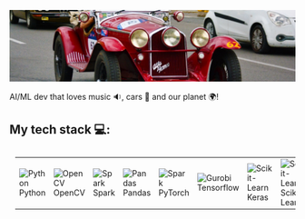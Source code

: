 ![Alfa Romeo 6C 1750 Gran Sport 1000Miglia](Alfa%20Romeo%206C%201750%20Gran%20Sport%201000Miglia.jfif "Alfa Romeo 6C 1750 Gran Sport 1000Miglia")

AI/ML dev that loves music :sound:, cars :car: and our planet :earth_africa:! 

## My tech stack :computer::
<html>
<table style="padding: 10px">
  <tr>
    <td>
      <div class="image-container" >
        <img src="https://1000logos.net/wp-content/uploads/2020/08/Python-Logo.png" alt="Python" height="70px">
        <span>Python</span>
      </div>
    </td>
    <td>
      <div class="image-container">
        <img src="https://upload.wikimedia.org/wikipedia/commons/5/53/OpenCV_Logo_with_text.png" alt="OpenCV" height="70px">
      </div>
      <div style="display: flex; justify-content: center;">
      <span>OpenCV</span>
      </div>
    </td>
    <td>
      <div class="image-container">
        <img src="https://upload.wikimedia.org/wikipedia/commons/f/f3/Apache_Spark_logo.svg" alt="Spark" height="70px">
        <span>Spark</span>
      </div>
    </td>
    <td>
      <div class="image-container">
        <img src="https://pandas.pydata.org/static/img/pandas_secondary_white.svg" alt="Pandas" height="70px">
        <span>Pandas</span>
      </div>
    </td>
    <td>
      <div class="image-container">
        <img src="https://upload.wikimedia.org/wikipedia/commons/0/04/PyTorch_logo_white.svg" alt="Spark" height="70px">
        <span>PyTorch</span>
      </div>
    </td>
    <td>
      <div class="image-container">
        <img src="https://upload.wikimedia.org/wikipedia/commons/a/ab/TensorFlow_logo.svg" alt="Gurobi" height="70px">
        <span>Tensorflow</span>
      </div>
    </td>
    <td>
      <div class="image-container">
        <img src="https://upload.wikimedia.org/wikipedia/commons/a/ae/Keras_logo.svg" alt="Scikit-Learn" height="70px">
        <span>Keras</span>
      </div>
    </td>    
    <td>
      <div class="image-container">
        <img src="https://upload.wikimedia.org/wikipedia/commons/0/05/Scikit_learn_logo_small.svg" alt="Scikit-Learn" height="70px">
        <span>Scikit-Learn</span>
      </div>
    </td>
  </tr>
</table>
</html>
